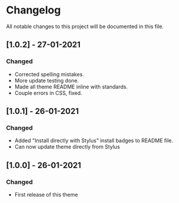 # Changelog

All notable changes to this project will be documented in this file.

## [1.0.2] - 27-01-2021

### Changed
- Corrected spelling mistakes.
- More update testing done.
- Made all theme README inline with standards.
- Couple errors in CSS, fixed.

## [1.0.1] - 26-01-2021

### Changed
- Added "Install directly with Stylus" install badges to README file.
- Can now update theme directly from Stylus

## [1.0.0] - 26-01-2021

### Changed
- First release of this theme
